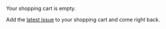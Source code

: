 Your shopping cart is empty.

Add the [latest issue](/shop) to your shopping cart and come right back.

